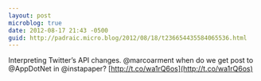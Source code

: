 ```yaml
---
layout: post
microblog: true
date: 2012-08-17 21:43 -0500
guid: http://padraic.micro.blog/2012/08/18/t236654435584065536.html
---
```

Interpreting Twitter’s API changes. @marcoarment when do we get post to @AppDotNet in @instapaper? [http://t.co/wa1rQ6os](http://t.co/wa1rQ6os)
